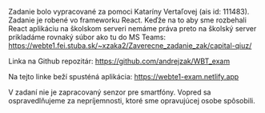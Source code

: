 Zadanie bolo vypracované za pomoci Kataríny Vertaľovej (ais id: 111483).
Zadanie je robené vo frameworku React. Keďže na to aby sme rozbehali React 
aplikáciu na školskom serveri nemáme práva preto na školský server prikladáme 
rovnaký súbor ako tu do MS Teams:
https://webte1.fei.stuba.sk/~xzaka2/Zaverecne_zadanie_zak/capital-qiuz/

Linka na Github repozitár:
https://github.com/andrejzak/WBT_exam

Na tejto linke beží spusténá aplikácia:
https://webte1-exam.netlify.app

V zadaní nie je zapracovaný senzor pre smartfóny.
Vopred sa ospravedlňujeme za nepríjemnosti, ktoré sme opravujúcej osobe spôsobili.
